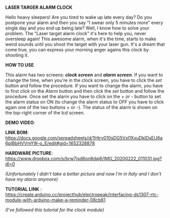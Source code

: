 **LASER TARGER ALARM CLOCK**

Hello heavy sleepers! Are you tired to wake up late every day? Do you postpone your alarm and then you say "I swear only 5 minutes more"
every single day and you end up being late? Well, I know how to solve your problem. The "Laser target alarm clock" it's here to help you, 
never oversleep again! This awesome alarm, when it's the time, starts to make weird sounds until you shoot the target with your laser gun. It's a dream that come true, you can express your morning anger agains this clock by shooting it. 

**HOW TO USE**

This alarm has two screens: ***clock screen*** and ***alarm screen***. 
If you want to change the time, when you're in the clock screen, you have to click the *set* button and follow the procedure. If you want to change the alarm, you have to first click on the *Alarm* button and then click the *set* button and follow the procedure. Once set the alarm you have to click on the *+* or *-* button to set the alarm status on ON (to change the alarm status to OFF you have to click again one of the two buttons *+* or *-*). The status of the alarm is shown on the top-right corner of the lcd screen.

**DEMO VIDEO**: 


**LINK BOM**: https://docs.google.com/spreadsheets/d/1Htry010sDG5Vxl1XxuDkIDsEU6a6pIBbHVVmY9l-o_E/edit#gid=1652328878


**HARDWARE PICTURE**: https://www.dropbox.com/s/brw7jsd6on8daj6/IMG_20200222_011031.jpg?dl=0 

*(Unfortunately I didn't take a better picture and now I'm in Italy and I don't have my alarm anymore)*


**TUTORIAL LINK** : https://create.arduino.cc/projecthub/electropeak/interfacing-ds1307-rtc-module-with-arduino-make-a-reminder-08cb61

*(I've followed this tutorial for the clock module)*



